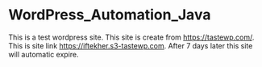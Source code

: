 # WordPress_Automation_Java
This is a test wordpress site. This site is create from https://tastewp.com/. This is site link https://iftekher.s3-tastewp.com. After 7 days later this site will automatic expire.
